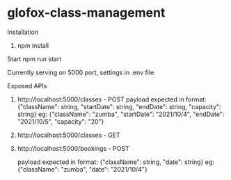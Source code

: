 # glofox-class-management

Installation
1. npm install

Start
npm run start

Currently serving on 5000 port, settings in .env file.


Exposed APIs

1. http://localhost:5000/classes - POST 
     payload expected in format: {"className": string, "startDate": string, "endDate": string, "capacity": string}
     eg: {"className": "zumba", "startDate": "2021/10/4", "endDate": "2021/10/5", "capacity": "20"}



2. http://localhost:5000/classes - GET 


3. http://localhost:5000/bookings - POST

    payload expected in format: {"className": string, "date": string}
    eg: {"className": "zumba", "date": "2021/10/4"}
